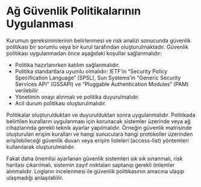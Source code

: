 # Ağ Güvenlik Politikalarının Uygulanması

Kurumun gereksinimlerinin belirlenmesi ve risk analizi sonucunda güvenlik politikası bir sorumlu veya bir kurul tarafından oluşturulmaktadır. Güvenlik politikası uygulanmadan önce aşağıdaki koşullar sağlanmalıdır:

- Politika hazırlanırken katılım sağlanmalıdır.
- Politika standartlara uyumlu olmalıdır: IETF’in “Security Policy Specification Language“ (SPSL), Sun Systems’in “Generic Security Services API“ (GSSAPI) ve “Pluggable Authentication Modules“ (PAM) verilebilir.
- Yönetimin onayı alınmalı ve politika duyurulmalıdır.
- Acil durum politikası oluşturulmalıdır.

Politikalar oluşturulduktan ve duyurulduktan sonra uygulanmalıdır. Politikada belirtilen kuralların uygulanması için korunacak sistemler üzerinde veya ağ cihazlarında gerekli teknik ayarlar yapılmalıdır. Örneğin güvenlik matrisinde oluşturulan erişim kuralları ve hangi sunuculara hangi protokoller üzerinden erişilebileceği güvenlik duvarı veya erişim listeleri (access-list) yöntemleri kullanılarak oluşturulmalıdır.

Fakat daha önemlisi ayarlanan güvenlik sistemleri sık sık sınanmalı, risk haritası çıkarılmalı, sistemin zayıf noktaları saptanıp gerekli önlemler alınmalıdır. Logların incelenmesi ile güvenlik politikasının amacına ulaşıp ulaşmadığı anlaşılabilir.
